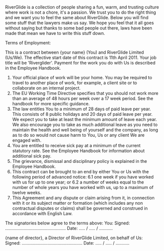 RiverGlide is a collection of people sharing a fun, warm, and trusting culture where work is not a chore, it's a passion. We trust you to do the right thing and we want you to feel the same about RiverGlide. Below you will find some stuff that the lawyers make us say. We hope you feel that it all goes without saying but thanks to some bad people out there, laws have been made that mean we have to write this stuff down.

Terms of Employment:

This is a contract between {your name} (You) and RiverGlide Limited (Us/We).
The effective start date of this contract is 11th April 2011.
Your job title will be 'Riverglider'.
Payment for the work you do with Us is described in the Employee Handbook.


1. Your official place of work will be your home. You may be required to travel to another place of work, for example, a client site or to collaborate on an internal project.
2. The EU Working Time Directive specifies that you should not work more than an average of 48 hours per week over a 17 week period. See the handbook for more specific guidance. 
3. The law entitles You to a minimum of 28 days of paid leave per year. This consists of 8 public holidays and 20 days of paid leave per year. We expect you to take at least the minimum amount of leave each year. We also encourage you to take as much additional leave as you need to maintain the health and well being of yourself and the company, as long as to do so would not cause harm to You, Us or any client We are engaged with. 
4. You are entitled to receive sick pay at a minimum of the current statutory rate. See the Employee Handbook for information about additional sick pay. 
5. The grievance, dismissal and disciplinary policy is explained in the Employee Handbook. 
6. This contract can be brought to an end by either You or Us with the following period of advanced notice:
  6.1 one week if you have worked with us for up to one year; or
  6.2 a number of weeks equal to the number of whole years you have worked with us, up to a maximum of twelve weeks.
7. This Agreement and any dispute or claim arising from it, in connection with it or its subject matter or formation (which includes any non contractual disputes or claims) shall be  governed and construed in accordance with English Law. 

The signatories below agree to the terms above:
You:
Signed: ................................................. 
Date: ..... / ..... / ...........  

{name of director}, a Director of RiverGlide Limited, on behalf of Us: 
Signed: ................................................. 
Date: ..... / ..... / ...........
